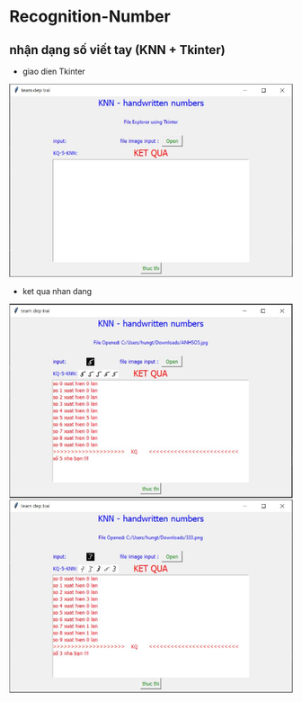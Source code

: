 # Recognition-Number
## nhận dạng số viết tay (KNN + Tkinter)

- giao dien Tkinter
<img src=".\images\giao_dien.JPG">

- ket qua nhan dang
<img src=".\images\kq123.JPG">
<img src=".\images\kq1111.JPG">
